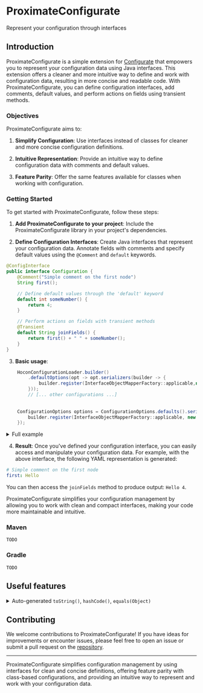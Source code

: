 # ProximateConfigurate

Represent your configuration through interfaces

## Introduction
ProximateConfigurate is a simple extension for [Configurate](https://github.com/SpongePowered/Configurate) that empowers you to represent your configuration data using Java interfaces. This extension offers a cleaner and more intuitive way to define and work with configuration data, resulting in more concise and readable code. With ProximateConfigurate, you can define configuration interfaces, add comments, default values, and perform actions on fields using transient methods.

### Objectives
ProximateConfigurate aims to:

1. **Simplify Configuration**: Use interfaces instead of classes for cleaner and more concise configuration definitions.

2. **Intuitive Representation**: Provide an intuitive way to define configuration data with comments and default values.

3. **Feature Parity**: Offer the same features available for classes when working with configuration.

### Getting Started
To get started with ProximateConfigurate, follow these steps:

1. **Add ProximateConfigurate to your project**: Include the ProximateConfigurate library in your project's dependencies.

2. **Define Configuration Interfaces**: Create Java interfaces that represent your configuration data. Annotate fields with comments and specify default values using the `@Comment` and `default` keywords.

```java
@ConfigInterface
public interface Configuration {
    @Comment("Simple comment on the first node")
    String first();

    // Define default values through the 'default' keyword
    default int someNumber() {
        return 4;
    }

    // Perform actions on fields with transient methods
    @Transient
    default String joinFields() {
        return first() + " " + someNumber();
    }
}
```

3. **Basic usage**:

```java
    HoconConfigurationLoader.builder()
        .defaultOptions(opt -> opt.serializers(builder -> {
            builder.register(InterfaceObjectMapperFactory::applicable,new InterfaceObjectMapperFactory());
        }));
        // [... other configurations ...]
        
    
    ConfigurationOptions options = ConfigurationOptions.defaults().serializers(builder -> {
        builder.register(InterfaceObjectMapperFactory::applicable, new InterfaceObjectMapperFactory());
    });
```
<details>
    <summary>Full example</summary>
    
```java
import java.io.File;
import java.util.Collections;
import java.util.List;

import org.spongepowered.configurate.ConfigurateException;
import org.spongepowered.configurate.ConfigurationNode;
import org.spongepowered.configurate.hocon.HoconConfigurationLoader;
import org.spongepowered.configurate.serialize.SerializationException;
import org.spongepowered.configurate.serialize.TypeSerializerCollection;

import com.bivashy.configurate.objectmapping.ConfigInterface;
import com.bivashy.configurate.objectmapping.common.InterfaceObjectMapperFactory;

// For demonstration purposes
public class HoconConfiguration {

    private final ConfigurationNode root;

    public HoconConfiguration(ConfigurationNode root) {
        this.root = root;
    }

    public HoconConfiguration(File file) throws ConfigurateException {
        this(loadConfiguration(file));
    }

    private static ConfigurationNode loadConfiguration(File file) throws ConfigurateException {
        return HoconConfigurationLoader.builder()
                .file(file)
                .defaultOptions(opt -> opt.serializers(builder -> {
                    builder
                            .registerAll(TypeSerializerCollection.defaults())
                            .register(InterfaceObjectMapperFactory::applicable, new InterfaceObjectMapperFactory());
                })).build().load();
    }

    public SomeObject someObject() throws SerializationException {
        return root.get(SomeObject.class);
    }

    @ConfigInterface
    public interface SomeObject {

        int number();

        String text();

        // This defines default value for 'nested'
        default NestedObject nested() {
            return new NestedObject() {
                @Override
                public List<String> textList() {
                    return Collections.singletonList("default list");
                }
            };
        }

        @ConfigInterface
        interface NestedObject {

            List<String> textList();

        }

    }

}
```

</details>

4. **Result**: 
Once you've defined your configuration interface, you can easily access and manipulate your configuration data. For example, with the above interface, the following YAML representation is generated:

```yaml
# Simple comment on the first node
first: Hello
```

You can then access the `joinFields` method to produce output: `Hello 4`.

ProximateConfigurate simplifies your configuration management by allowing you to work with clean and compact interfaces, making your code more maintainable and intuitive.

### Maven
`TODO`

### Gradle
`TODO`

## Useful features
<details>
    <summary>Auto-generated <code>toString()</code>, <code>hashCode()</code>, <code>equals(Object)</code></summary>

Model: 
```java
@ConfigInterface
public interface ComplexConfiguration {

    String value();

    default String defaultValue() {
        return "This have default value!";
    }

    SubComplexConfiguration sub();

    @ConfigInterface
    interface SubComplexConfiguration {

        int number();

        List<Double> numberList();

    }

}
```
```java
public class PrintExample {

    void print() {
        ComplexConfiguration object = node.get(ComplexConfiguration.class);
        System.out.println(object); // [interface com.bivashy.configurate.BasicUsageTest$ComplexConfiguration]{sub=[interface com.bivashy.configurate.BasicUsageTest$ComplexConfiguration$SubComplexConfiguration]{number=1, numberList=[0.1, 1.3, 3.2]}, defaultValue=null, value=test}

    }

}
```
Output of <code>PrintExample#print():</code>
```
[interface com.bivashy.configurate.BasicUsageTest$ComplexConfiguration]{sub=[interface com.bivashy.configurate.BasicUsageTest$ComplexConfiguration$SubComplexConfiguration]{number=1, numberList=[0.1, 1.3, 3.2]}, defaultValue=null, value=test}
```

</details>
    

## Contributing
We welcome contributions to ProximateConfigurate! If you have ideas for improvements or encounter issues, please feel free to open an issue or submit a pull request on the [repository](https://github.com/bivashy/ProximateConfigurate).

---

ProximateConfigurate simplifies configuration management by using interfaces for clean and concise definitions, offering feature parity with class-based configurations, and providing an intuitive way to represent and work with your configuration data.